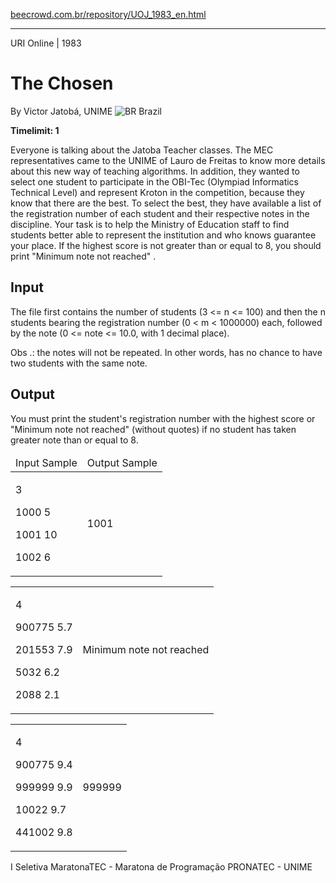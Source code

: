 <p><a href="https://www.beecrowd.com.br/repository/UOJ_1983_en.html">beecrowd.com.br/repository/UOJ_1983_en.html</a></p><hr>
  <div>
    <span>URI Online | 1983</span>
    <h1>The Chosen</h1>
    <div>
      <p>By Victor Jatobá, UNIME <img src="https://resources.beecrowd.com.br/gallery/images/flags/br.gif" alt="BR"> Brazil</p>
    </div>
    <strong>Timelimit: 1</strong>
  </div>
  <div>
  <div>
    <p>Everyone is talking about the Jatoba Teacher classes. The MEC representatives came to the UNIME of Lauro de Freitas to know more details about this new way of teaching algorithms. In addition, they wanted to select one student to participate in the OBI-Tec (Olympiad Informatics Technical Level) and represent Kroton in the competition, because they know that there are the best. To select the best, they have available a list of the registration number of each student and their respective notes in the discipline. Your task is to help the Ministry of Education staff to find students better able to represent the institution and who knows guarantee your place. If the highest score is not greater than or equal to 8, you should print "Minimum note not reached" .</p>
  </div>
  <h2>Input</h2>
  <div>
    <p>The file first contains the number of students (3 &lt;= n &lt;= 100) and then the n students bearing the registration number (0 &lt; m &lt; 1000000) each, followed by the note (0 &lt;= note &lt;= 10.0, with 1 decimal place).</p>
    <p>Obs .: the notes will not be repeated. In other words, has no chance to have two students with the same note.</p>
  </div>
  <h2>Output</h2>
  <div>
    <p>You must print the student's registration number with the highest score or "Minimum note not reached" (without quotes) if no student has taken greater note than or equal to 8.</p>
  </div>
  <div></div>
  <table>
    <thead>
      <tr>
        <td>Input Sample</td>
        <td>Output Sample</td>
      </tr>
    </thead>
    <tbody>
      <tr>
        <td>
          <p>3</p>
          <p>1000 5</p>
          <p>1001 10</p>
          <p>1002 6</p>
        </td>
        <td>
          <p>1001</p>
        </td>
      </tr>
    </tbody>
  </table>
  <table>
    <thead>
    </thead>
    <tbody>
      <tr>
        <td>
          <p>4</p>
          <p>900775 5.7</p>
          <p>201553 7.9</p>
          <p>5032 6.2</p>
          <p>2088 2.1</p>
        </td>
        <td>
          <p>Minimum note not reached</p>
        </td>
      </tr>
    </tbody>
  </table>
  <table>
  <thead>
  </thead>
  <tbody>
  <tr>
    <td>
      <p>4</p>
      <p>900775 9.4</p>
      <p>999999 9.9</p>
      <p>10022 9.7</p>
      <p>441002 9.8</p>
    </td>
    <td>
      <p>999999</p>
    </td>
  </tr>
</tbody></table>
<div></div>
  <p>
  I Seletiva MaratonaTEC - Maratona de Programação PRONATEC - UNIME</p>
</div>